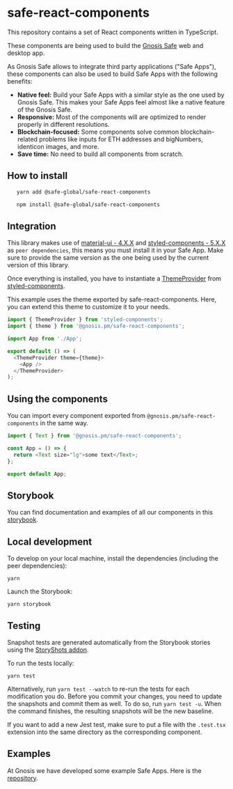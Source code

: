 # safe-react-components

This repository contains a set of React components written in TypeScript.

These components are being used to build the [Gnosis Safe](https://github.com/gnosis/safe-react) web and desktop app.

As Gnosis Safe allows to integrate third party applications ("Safe Apps"), these components can also be used to build Safe Apps with the following benefits:

- **Native feel:** Build your Safe Apps with a similar style as the one used by Gnosis Safe. This makes your Safe Apps feel almost like a native feature of the Gnosis Safe.
- **Responsive:** Most of the components will are optimized to render properly in different resolutions.
- **Blockchain-focused:** Some components solve common blockchain-related problems like inputs for ETH addresses and bigNumbers, identicon images, and more.
- **Save time:** No need to build all components from scratch.

## How to install

```bash
   yarn add @safe-global/safe-react-components

   npm install @safe-global/safe-react-components
```

## Integration

This library makes use of [material-ui - 4.X.X](https://material-ui.com/) and [styled-components - 5.X.X](https://styled-components.com/) as `peer dependencies`, this means you must install it in your Safe App. Make sure to provide the same version as the one being used by the current version of this library.

Once everything is installed, you have to instantiate a [ThemeProvider](https://styled-components.com/docs/api#themeprovider) from [styled-components](https://styled-components.com/).

This example uses the theme exported by safe-react-components. Here, you can extend this theme to customize it to your needs.

```js
import { ThemeProvider } from 'styled-components';
import { theme } from '@gnosis.pm/safe-react-components';

import App from './App';

export default () => (
  <ThemeProvider theme={theme}>
    <App />
  </ThemeProvider>
);
```

## Using the components

You can import every component exported from `@gnosis.pm/safe-react-components` in the same way.

```js
import { Text } from '@gnosis.pm/safe-react-components';

const App = () => {
  return <Text size="lg">some text</Text>;
};

export default App;
```

## Storybook

You can find documentation and examples of all our components in this [storybook](https://components.gnosis-safe.io/).

## Local development

To develop on your local machine, install the dependencies (including the peer dependencies):

```
yarn
```

Launch the Storybook:

```
yarn storybook
```

## Testing

Snapshot tests are generated automatically from the Storybook stories using the [StoryShots addon](https://github.com/storybookjs/storybook/tree/master/addons/storyshots/storyshots-core).

To run the tests locally:

```
yarn test
```

Alternatively, run `yarn test --watch` to re-run the tests for each modification you do.
Before you commit your changes, you need to update the snapshots and commit them as well. To do so, run `yarn test -u`.
When the command finishes, the resulting snapshots will be the new baseline.

If you want to add a new Jest test, make sure to put a file with the `.test.tsx` extension into the same directory as the corresponding component.

## Examples

At Gnosis we have developed some example Safe Apps. Here is the [repository](https://github.com/gnosis/safe-react-apps).

